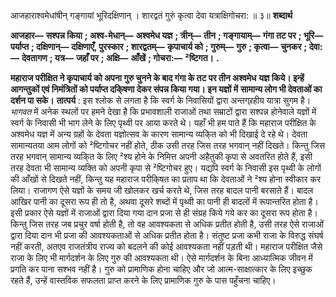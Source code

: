  

आजहाराश्वमेधांषीन् गङ्गायां भूरिदक्षिणान् । शारद्वतं गुरुं कृत्वा देवा यत्राक्षिगोचरा: ॥ ३॥ **शब्दार्थ** 

**आजहार—** **सश्पन्न किया** **; अश्व-मेधान्—** **अश्वमेध यज्ञ** **; त्रीन्—** **तीन** **; गङ्गायाम्—** **गंगा तट पर** **; भूरि—** **पर्याप्त** **; दक्षिणान्—** **दक्षिणाएँ, पुरस्कार** **; शारद्वतम्—** **कृपाचार्य को** **; गुरुम्—** **गुरु** **; कृत्वा—** **चुनकर** **; देवा:—** **देवतागण** **; यत्र—** **जहाँ पर** **; अक्षि—** **आँखें** **; गोचरा:—** **²ष्टिगत।** **.** 

**महाराज परीक्षित ने कृपाचार्य को अपना गुरु चुनने के बाद गंगा के तट पर तीन अश्वमेध** **यज्ञ किये। इन्हें आगन्तुकों एवं निमंत्रितों को पर्याप्त दकि्षणा देकर संपन्न किया गया। इन यज्ञों में** **सामान्य लोग भी देवताओं का दर्शन पा सके।** **तात्पर्य** : इस श्लोक से लगता है कि स्वर्ग के निवासियों द्वारा अन्तग्र्रहीय यात्रा सुगम है। *भागवत* में अनेक स्थलों पर हमने देखा है कि प्रभावशाली राजाओं तथा सम्राटों द्वारा सश्पन्न होनेवाले यज्ञों में स्वर्ग के निवासी भी भाग लेने के लिए पृथ्वी पर आया करते थे। यहाँ भी हम पाते हैं कि महाराज परीक्षित के अश्वमेध यज्ञ में अन्य ग्रहों के देवता यज्ञोत्सव के कारण सामान्य व्यकि्त को भी दिखाई दे रहे थे। देवता सामान्यतया आम लोगों को ²ष्टिगोचर नहीं होते, ठीक उसी तरह जिस तरह भगवान् नहीं दिखते। किन्तु जिस तरह भगवान् सामान्य व्यकि्त के लिए ²श्य होने के निमित्त अपनी अहैतुकी कृपा से अवतरित होते हैं, इसी तरह देवता भी सामान्य व्यक्ति को अपनी कृपा से ²ष्टिगोचर हुए। यद्यपि स्वर्ग के निवासी इस पृथ्वी के लोगों की आँखों से दिखते नहीं, किन्तु यह महाराज परीकि्षत का प्रताप था कि देवताओं ने ²श्य होना स्वीकार कर लिया। राजागण ऐसे यज्ञों के समय जी खोलकर खर्च करते थे, जिस तरह बादल पानी बरसाते हैं। बादल आखिर पानी का दूसरा रूप ही तो है, अथवा दूसरे शब्दों में पृथ्वी का पानी ही बादलों में रूपान्तरित होता है। इसी प्रकार ऐसे यज्ञों में राजाओं द्वारा दिया गया दान प्रजा से ही संग्रह किये गये कर का दूसरा रूप होता है। किन्तु जिस तरह जब प्रचुर वर्षा होती है, तो वह आवश्यकता से अधिक प्रतीत होती है, उसी तरह ऐसे राजाओं द्वारा दिया दान भी प्रजा की आवश्यकताओं से अधिक प्रतीत होता है। संतुष्ट प्रजा कभी राजा के विरुद्ध संघर्ष नहीं करती, अतएव राजतंत्रीय राज्य को बदलने की कोई आवश्यकता नहीं पड़ती थी। महाराज परीक्षित जैसे राजा के लिए भी मार्गदर्शन के लिए गुरु की आवश्यकता थी। ऐसे मार्गदर्शन के बिना आध्यात्मिक जीवन में प्रगति कर पाना सश्भव नहीं है। गुरु को प्रामाणिक होना चाहिए और जो आत्म-साक्षात्कार के लिए इच्छुक रहते हैं, उन्हें वास्तविक सफलता प्राप्त करने के लिए प्रामाणिक गुरु के पास पहुँचना चाहिए। 